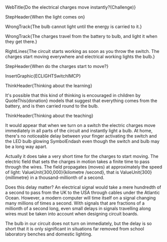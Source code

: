 WebTitle{Do the electrical charges move instantly?(Challenge)}

StepHeader{When the light comes on}

WrongTrack{The bulb cannot light until the energy is carried to it.}

WrongTrack{The charges travel from the battery to bulb, and light it when they get there.}

RightLines{The circuit starts working as soon as you throw the switch. The charges start moving everywhere and electrical working lights the bulb.}

StepHeader{When do the charges start to move?}

InsertGraphic{ECLIGHTSwitchIMCP}

ThinkHeader{Thinking about the learning}

It&apos;s possible that this kind of thinking is encouraged in children by QuoteThis{donation} models that suggest that everything comes from the battery, and is then carried round to the bulb.

ThinkHeader{Thinking about the teaching}

It would appear that when we turn on a switch the electric charges move immediately in all parts of the circuit and instantly light a bulb. At home, there&apos;s no noticeable delay between your finger activating the switch and the LED bulb glowing SymbolEndash even though the switch and bulb may be a long way apart.

Actually it does take a very short time for the charges to start moving. The electric field that sets the charges in motion takes a finite time to pass through the wires. The field propagates (moves) at approximately the speed of light: ValueUnit{300,000}{kilometre /second}, that is ValueUnit{300}{millimetre} in a thousand-millionth of a second.

Does this delay matter? An electrical signal would take a mere hundredth of a second to pass from the UK to the USA through cables under the Atlantic Ocean. However, a modern computer will time itself on a signal changing many millions of times a second. With signals that are fractions of a millionth of a second long, even small delays in signals travelling along wires must be taken into account when designing circuit boards.

The bulb in our circuit does not turn on immediately, but the delay is so short that it is only significant in situations far removed from school laboratory benches and domestic lighting.

